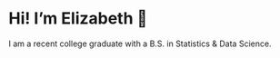 # Hi! I’m Elizabeth 👋
I am a recent college graduate with a B.S. in Statistics & Data Science.

<!---
eforney3/eforney3 is a ✨ special ✨ repository because its `README.md` (this file) appears on your GitHub profile.
You can click the Preview link to take a look at your changes.
--->
